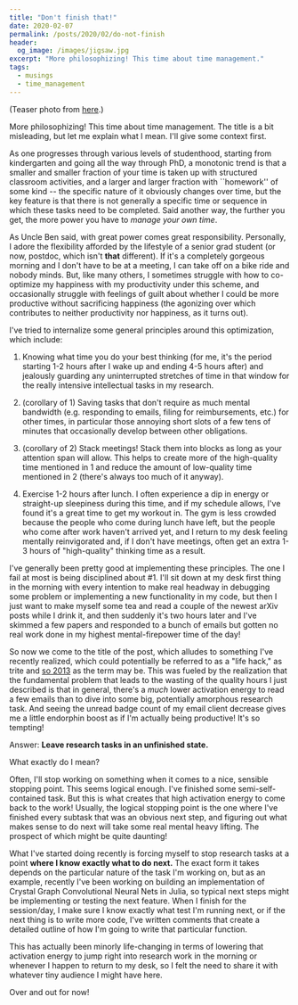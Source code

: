 ```yaml
---
title: "Don't finish that!"
date: 2020-02-07
permalink: /posts/2020/02/do-not-finish
header:
  og_image: /images/jigsaw.jpg
excerpt: "More philosophizing! This time about time management."
tags:
  - musings
  - time_management
---
```


(Teaser photo from [here](https://www.freepik.com/free-photo/jigsaw-puzzle-with-missing-piece-missing-puzzle-pieces_5469652.htm).)

More philosophizing! This time about time management. The title is a bit misleading, but let me explain what I mean. I'll give some context first.

As one progresses through various levels of studenthood, starting from kindergarten and going all the way through PhD, a monotonic trend is that a smaller and smaller fraction of your time is taken up with structured classroom activities, and a larger and larger fraction with ``homework'' of some kind -- the specific nature of it obviously changes over time, but the key feature is that there is not generally a specific time or sequence in which these tasks need to be completed. Said another way, the further you get, the more power you have to _manage your own time_.

As Uncle Ben said, with great power comes great responsibility. Personally, I adore the flexibility afforded by the lifestyle of a senior grad student (or now, postdoc, which isn't **that** different). If it's a completely gorgeous morning and I don't have to be at a meeting, I can take off on a bike ride and nobody minds. But, like many others, I sometimes struggle with how to co-optimize my happiness with my productivity under this scheme, and occasionally struggle with feelings of guilt about whether I could be more productive without sacrificing happiness (the agonizing over which contributes to neither productivity nor happiness, as it turns out).

I've tried to internalize some general principles around this optimization, which include:

1. Knowing what time you do your best thinking (for me, it's the period starting 1-2 hours after I wake up and ending 4-5 hours after) and jealously guarding any uninterrupted stretches of time in that window for the really intensive intellectual tasks in my research.

2. (corollary of 1) Saving tasks that don't require as much mental bandwidth (e.g. responding to emails, filing for reimbursements, etc.) for other times, in particular those annoying short slots of a few tens of minutes that occasionally develop between other obligations.

3. (corollary of 2) Stack meetings! Stack them into blocks as long as your attention span will allow. This helps to create more of the high-quality time mentioned in 1 and reduce the amount of low-quality time mentioned in 2 (there's always too much of it anyway).

4. Exercise 1-2 hours after lunch. I often experience a dip in energy or straight-up sleepiness during this time, and if my schedule allows, I've found it's a great time to get my workout in. The gym is less crowded because the people who come during lunch have left, but the people who come after work haven't arrived yet, and I return to my desk feeling mentally reinvigorated and, if I don't have meetings, often get an extra 1-3 hours of "high-quality" thinking time as a result.

I've generally been pretty good at implementing these principles. The one I fail at most is being disciplined about #1. I'll sit down at my desk first thing in the morning with every intention to make real headway in debugging some problem or implementing a new functionality in my code, but then I just want to make myself some tea and read a couple of the newest arXiv posts while I drink it, and then suddenly it's two hours later and I've skimmed a few papers and responded to a bunch of emails but gotten no real work done in my highest mental-firepower time of the day!

So now we come to the title of the post, which alludes to something I've recently realized, which could potentially be referred to as a "life hack," as trite and [so 2013](https://trends.google.com/trends/explore?date=all&geo=US&q=life%20hack) as the term may be. This was fueled by the realization that the fundamental problem that leads to the wasting of the quality hours I just described is that in general, there's a _much_ lower activation energy to read a few emails than to dive into some big, potentially amorphous research task. And seeing the unread badge count of my email client decrease gives me a little endorphin boost as if I'm actually being productive! It's so tempting!

Answer: **Leave research tasks in an unfinished state.**

What exactly do I mean?

Often, I'll stop working on something when it comes to a nice, sensible stopping point. This seems logical enough. I've finished some semi-self-contained task. But this is what creates that high activation energy to come back to the work! Usually, the logical stopping point is the one where I've finished every subtask that was an obvious next step, and figuring out what makes sense to do next will take some real mental heavy lifting. The prospect of which might be quite daunting!

What I've started doing recently is forcing myself to stop research tasks at a point **where I know exactly what to do next.** The exact form it takes depends on the particular nature of the task I'm working on, but as an example, recently I've been working on building an implementation of Crystal Graph Convolutional Neural Nets in Julia, so typical next steps might be implementing or testing the next feature. When I finish for the session/day, I make sure I know exactly what test I'm running next, or if the next thing is to write more code, I've written comments that create a detailed outline of how I'm going to write that particular function.

This has actually been minorly life-changing in terms of lowering that activation energy to jump right into research work in the morning or whenever I happen to return to my desk, so I felt the need to share it with whatever tiny audience I might have here.

Over and out for now!